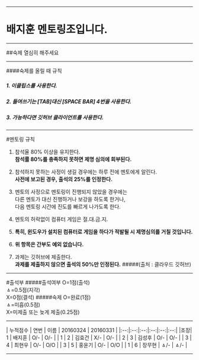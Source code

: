 ***
# 배지훈 멘토링조입니다.
***
##숙제 열심히 해주세요
***
####숙제를 올릴 때 규칙
##### 1. 이클립스를 사용한다.
##### 2. 들여쓰기는 [TAB]대신 [SPACE BAR] 4번을 사용한다.
##### 3. 가능하다면 깃허브 클라이언트를 사용한다.
***
#멘토링 규칙
1. 참석율 80% 이상을 유지한다.  
   **참석률 80%를 충족하지 못하면 제명 심의에 회부된다.**

2. 참석하지 못하는 사정이 생길 경우에는 하루 전에 멘토에게 알린다.  
   **사전에 보고된 경우, 출석의 25%를 인정한다.**

3. 멘토의 사정으로 멘토링이 진행되지 않았을 경우에는  
   다른 멘토가 대신 진행하거나 보강을 하도록 한거나,  
   다음 멘토링 시간에 진도를 빠르게 나가도록 한다.

4. 멘토의 허락없이 컴퓨터 게임은 절.대.금.지.
5. **특히, 윈도우가 설치된 컴퓨터로 게임을 하다가 적발될 시 제명심의를 거칠 것입니다.**
6. **위 항목은 간부도 예외 없습니다.**

5. 과제는 깃허브에 제출한다.  
   **과제를 제출하지 않으면 출석의 50%만 인정된다.**
#####(출처 : 클라우드 깃허브)
***
#출석부
#####출석여부
  O=1점(출석)  
  ㅿ=0.5점(지각)  
  X=0점(결석)
#####숙제
  O=완료(1점)  
  ㅿ=미흡(0.5점)  
  X=미제출 또는 늦게 제출(0.25점)
***
| 누적점수 | 연번 | 이름 | 20160324 | 20160331 |
|:--:|:--:|:--:|:--:|:--:|:--:|
|조장| 1 | 배지훈 | O/- | O/- |
| 1 | 2 | 김효건 | X/- | O/- |
| 2 | 3 | 김성후 | O/- | O/- |
| 3 | 4 | 최현우 | O/- | O/O |
| 3 | 5 | 홍윤기 | O/- | O/O |
| 1 | 6 | 장무현 | ㅿ/- | ㅿ/- |
***
